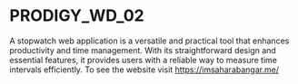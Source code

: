 # PRODIGY_WD_02
A stopwatch web application is a versatile and practical tool that enhances productivity and time management. With its straightforward design and essential features, it provides users with a reliable way to measure time intervals efficiently. To see the website visit https://imsaharabangar.me/
